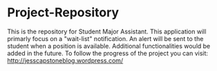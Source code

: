 Project-Repository
==================

This is the repository for Student Major Assistant. This application will primarly focus on a "wait-list" notification. An alert will be sent to the student when a position is available. Additional functionalities would be added in the future. To follow the progress of the project you can visit: http://jesscapstoneblog.wordpress.com/